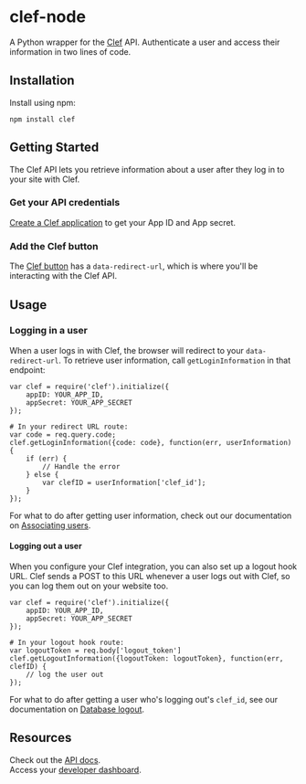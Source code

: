 # clef-node

A Python wrapper for the [Clef](https://getclef.com/) API. Authenticate a user and access their information in two lines of code. 

## Installation

Install using npm:        

 ```
 npm install clef
 ```

## Getting Started

The Clef API lets you retrieve information about a user after they log in to your site with Clef. 

### Get your API credentials

[Create a Clef application](http://docs.getclef.com/v1.0/docs/creating-a-clef-application) to get your App ID and App secret.

### Add the Clef button

The [Clef button](http://docs.getclef.com/v1.0/docs/adding-the-clef-button) has a `data-redirect-url`, which is where you'll be interacting with the Clef API.

## Usage

### Logging in a user

When a user logs in with Clef, the browser will redirect to your `data-redirect-url`. To retrieve user information, call `getLoginInformation` in that endpoint: 

``` 
var clef = require('clef').initialize({
    appID: YOUR_APP_ID,
    appSecret: YOUR_APP_SECRET
});

# In your redirect URL route: 
var code = req.query.code;
clef.getLoginInformation({code: code}, function(err, userInformation) {
    if (err) {
        // Handle the error
    } else {
        var clefID = userInformation['clef_id'];
    }
});
```

For what to do after getting user information, check out our documentation on
[Associating users](http://docs.getclef.com/v1.0/docs/persisting-users).

#### Logging out a user

When you configure your Clef integration, you can also set up a logout hook URL. Clef sends a POST to this URL whenever a user logs out with Clef, so you can log them out on your website too.

```
var clef = require('clef').initialize({
    appID: YOUR_APP_ID,
    appSecret: YOUR_APP_SECRET
});

# In your logout hook route:
var logoutToken = req.body['logout_token']
clef.getLogoutInformation({logoutToken: logoutToken}, function(err, clefID) {
    // log the user out
});
```

For what to do after getting a user who's logging out's `clef_id`, see our
documentation on [Database
logout](http://docs.getclef.com/v1.0/docs/database-logout).


## Resources

Check out the [API docs](http://docs.getclef.com/v1.0/docs/).     
Access your [developer dashboard](https://getclef.com/user/login).
